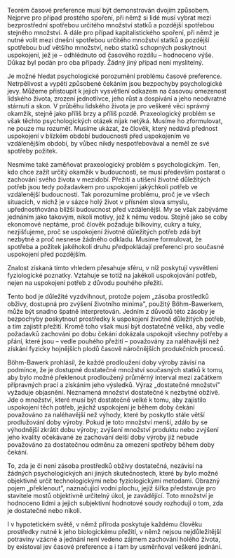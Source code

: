 Teorém časové preference musí být demonstrován dvojím způsobem. Nejprve pro případ prostého spoření, při němž si lidé musí vybrat mezi bezprostřední spotřebou určitého množství statků a pozdější spotřebou stejného množství. A dále pro případ kapitalistického spoření, při němž je nutné volit mezi dnešní spotřebou určitého množství statků a pozdější spotřebou buď většího množství, nebo statků schopných poskytnout uspokojení, jež je – odhlédnuto od časového rozdílu – hodnoceno výše. Důkaz byl podán pro oba případy. Žádný jiný případ není myslitelný.

Je možné hledat psychologické porozumění problému časové preference. Netrpělivost a vypětí způsobené čekáním jsou bezpochyby psychologické jevy. Můžeme přistoupit k jejich vysvětlení odkazem na časovou omezenost lidského života, zrození jednotlivce, jeho růst a dospívání a jeho neodvratné stárnutí a skon. V průběhu lidského života je pro veškeré věci správný okamžik, stejně jako příliš brzy a příliš pozdě. Praxeologický problém se však těchto psychologických otázek nijak netýká. Musíme ho zformulovat, ne pouze mu rozumět. Musíme ukázat, že člověk, který nedává přednost uspokojení v blízkém období budoucnosti před uspokojením ve vzdálenějším období, by vůbec nikdy nespotřebovával a neměl ze své spotřeby požitek.

Nesmíme také zaměňovat praxeologický problém s psychologickým. Ten, kdo chce zažít určitý okamžik v budoucnosti, se musí především postarat o zachování svého života v mezidobí. Přežití a utišení životně důležitých potřeb jsou tedy požadavkem pro uspokojení jakýchkoli potřeb ve vzdálenější budoucnosti. Tak porozumíme problému, proč je ve všech situacích, v nichž je v sázce holý život v přísném slova smyslu, upřednostňována bližší budoucnost před vzdálenější. My se však zabýváme jednáním jako takovým, nikoli motivy, jež k němu vedou. Stejně jako se coby ekonomové neptáme, proč člověk požaduje bílkoviny, cukry a tuky, nezjišťujeme, proč se uspokojení životně důležitých potřeb zdá být nezbytné a proč nesnese žádného odkladu. Musíme formulovat, že spotřeba a požitek jakéhokoli druhu předpokládají preferenci pro současné uspokojení před pozdějším.

Znalost získaná tímto vhledem přesahuje sféru, v níž poskytují vysvětlení fyziologické poznatky. Vztahuje se totiž na jakékoli uspokojování potřeb, nejen na uspokojení potřeb z důvodu pouhého přežití.

Tento bod je důležité vyzdvihnout, protože pojem „zásoba prostředků obživy, dostupná pro zvýšení životního minima", použitý Böhm-Bawerkem, může být snadno špatně interpretován. Jedním z důvodů této zásoby je bezpochyby poskytnout prostředky k uspokojení životně důležitých potřeb, a tím zajistit přežití. Kromě toho však musí být dostatečně veliká, aby vedle požadavků zachování po dobu čekání dokázala uspokojit všechny potřeby a přání, které jsou – vedle pouhého přežití – považovány za naléhavější než získání fyzicky hojnějších plodů časově náročnějších produkčních procesů.

Böhm-Bawerk prohlásil, že každé prodloužení doby výroby závisí na podmínce, že je dostupné dostatečné množství současných statků k tomu, aby bylo možné překlenout prodloužený průměrný interval mezi začátkem přípravných prací a získáním jeho výsledků. Výraz „dostatečné množství" vyžaduje objasnění. Neznamená množství dostatečné k nezbytné obživě. Jde o množství, které musí být dostatečně velké k tomu, aby zajistilo uspokojení těch potřeb, jejichž uspokojení je během doby čekání považováno za naléhavější než výhody, které by poskytlo stále větší prodlužování doby výroby. Pokud je toto množství menší, zdálo by se výhodnější zkrátit dobu výroby; zvýšení množství produktu nebo zvýšení jeho kvality očekávané ze zachování delší doby výroby již nebude považováno za dostatečnou odměnu za omezení spotřeby během doby čekání.

To, zda je či není zásoba prostředků obživy dostatečná, nezávisí na žádných psychologických ani jiných skutečnostech, které by bylo možné objektivně určit technologickými nebo fyziologickými metodami. Obrazný pojem „překlenout", naznačující vodní plochu, jejíž šířka představuje pro stavitele mostů objektivně určitelný úkol, je zavádějící. Toto množství je hodnoceno lidmi a jejich subjektivní hodnotové soudy rozhodují o tom, zda je dostatečné nebo nikoli.

I v hypotetickém světě, v němž příroda poskytuje každému člověku prostředky nutné k jeho biologickému přežití, v němž nejsou nejdůležitější potraviny vzácné a jednání není vedeno zájmem zachování holého života, by existoval jev časové preference a i tam by usměrňoval veškeré jednání.